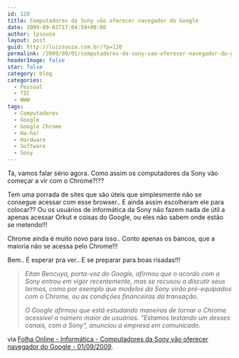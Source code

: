 ```yaml
---
id: 120
title: Computadores da Sony vão oferecer navegador do Google
date: 2009-09-01T17:04:59+00:00
author: lpsouza
layout: post
guid: http://luizsouza.com.br/?p=120
permalink: /2009/09/01/computadores-da-sony-vao-oferecer-navegador-do-google/
headerImage: false
star: false
category: blog
categories:
  - Pessoal
  - TIC
  - WWW
tags:
  - Computadores
  - Google
  - Google Chrome
  - Ha-ha!
  - Hardware
  - Software
  - Sony
---
```

Tá, vamos falar sério agora. Como assim os computadores da Sony vão começar a vir com o Chrome?!??

Tem uma porrada de sites que são úteis que simplesmente não se consegue acessar com esse browser.. E ainda assim escolheram ele para colocar?? Ou os usuários de informática da Sony não fazem nada de útil a apenas acessar Orkut e coisas do Google, ou eles não sabem onde estão se metendo!!!

Chrome ainda é muito novo para isso.. Conto apenas os bancos, que a maioria não se acessa pelo Chrome!!!

Bem.. É esperar pra ver.. E se preparar para boas risadas!!!

> _Eitan Bencuya, porta-voz do Google, afirmou que o acordo com a Sony entrou em vigor recentemente, mas se recusou a discutir seus termos, como por exemplo que modelos da Sony virão pré-equipados com o Chrome, ou as condições financeiras da transação._
>
> _O Google afirmou que está estudando maneiras de tornar o Chrome acessível a número maior de usuários. "Estamos testando um desses canais, com a Sony", anunciou a empresa em comunicado._

via [Folha Online - Informática - Computadores da Sony vão oferecer navegador do Google - 01/09/2009](http://www1.folha.uol.com.br/folha/informatica/ult124u617950.shtml).
